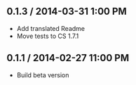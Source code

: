 ## 0.1.3 / 2014-03-31 1:00 PM

  - Add translated Readme
  - Move tests to CS 1.7.1

## 0.1.1 / 2014-02-27 11:00 PM

  - Build beta version